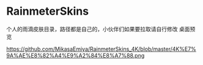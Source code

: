 # RainmeterSkins
个人的雨滴皮肤目录，路径都是自己的，小伙伴们如果要拉取请自行修改
桌面预览

https://github.com/MikasaEmiya/RainmeterSkins_4K/blob/master/4K%E7%9A%AE%E8%82%A4%E9%A2%84%E8%A7%88.png
